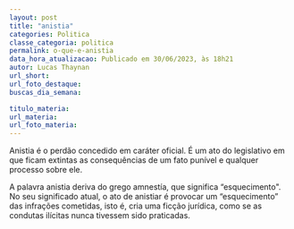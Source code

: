 ```yaml
---
layout: post
title: "anistia"
categories: Politica
classe_categoria: politica
permalink: o-que-e-anistia
data_hora_atualizacao: Publicado em 30/06/2023, às 18h21
autor: Lucas Thaynan
url_short: 
url_foto_destaque: 
buscas_dia_semana: 

titulo_materia: 
url_materia: 
url_foto_materia: 
---
```

Anistia é o perdão concedido em caráter oficial. É um ato do legislativo em que ficam extintas as consequências de um fato punível e qualquer processo sobre ele.

A palavra anistia deriva do grego amnestía, que significa “esquecimento". No seu significado atual, o ato de anistiar é provocar um “esquecimento” das infrações cometidas, isto é, cria uma ficção jurídica, como se as condutas ilícitas nunca tivessem sido praticadas.

